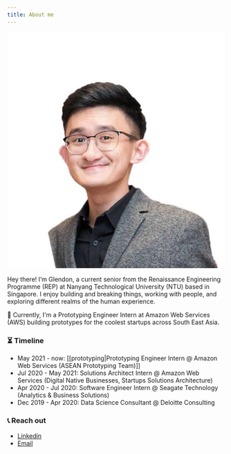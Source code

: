 ```yaml
---
title: About me
---
```


<img src="/assets/profilepicture.jpg"/>


Hey there! I’m Glendon, a current senior from the Renaissance Engineering Programme (REP) at Nanyang Technological University (NTU) based in Singapore. I enjoy building and breaking things, working with people, and exploring different realms of the human experience.


🦄  Currently, I'm a Prototyping Engineer Intern at Amazon Web Services (AWS) building prototypes for the coolest startups across South East Asia.

### ⏳ Timeline
- May 2021 - now: [[prototyping|Prototyping Engineer Intern @ Amazon Web Services (ASEAN Prototyping Team)]]
- Jul 2020 - May 2021: Solutions Architect Intern @ Amazon Web Services (Digital Native Businesses, Startups Solutions Architecture)
- Apr 2020 - Jul 2020: Software Engineer Intern @ Seagate Technology (Analytics & Business Solutions)
- Dec 2019 - Apr 2020: Data Science Consultant @ Deloitte Consulting

### 📞 Reach out 
- [Linkedin](https://www.linkedin.com/in/glendonthaiw/)
- [Email](mailto:glendon888@gmail.com)
